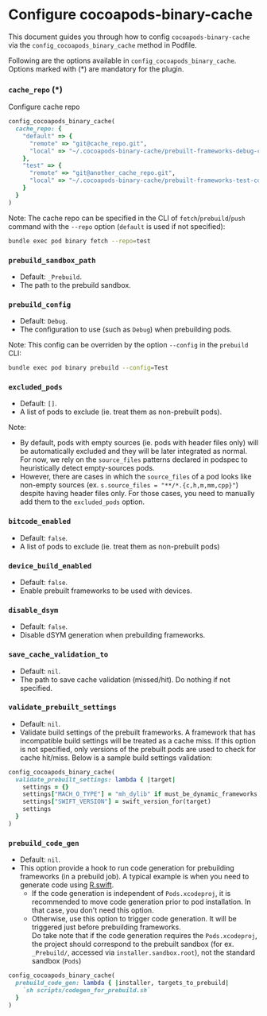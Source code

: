 # Configure cocoapods-binary-cache

This document guides you through how to config `cocoapods-binary-cache` via the `config_cocoapods_binary_cache` method in Podfile.

Following are the options available in `config_cocoapods_binary_cache`. Options marked with (*) are mandatory for the plugin.

### `cache_repo` (*)

Configure cache repo
```rb
config_cocoapods_binary_cache(
  cache_repo: {
    "default" => {
      "remote" => "git@cache_repo.git",
      "local" => "~/.cocoapods-binary-cache/prebuilt-frameworks-debug-config"
    },
    "test" => {
      "remote" => "git@another_cache_repo.git",
      "local" => "~/.cocoapods-binary-cache/prebuilt-frameworks-test-config"
    }
  }
)
```

Note: The cache repo can be specified in the CLI of `fetch`/`prebuild`/`push` command with the `--repo` option (`default` is used if not specified):
```sh
bundle exec pod binary fetch --repo=test
```

### `prebuild_sandbox_path`
- Default: `_Prebuild`.
- The path to the prebuild sandbox.

### `prebuild_config`
- Default: `Debug`.
- The configuration to use (such as `Debug`) when prebuilding pods.

Note: This config can be overriden by the option `--config` in the `prebuild` CLI:
```sh
bundle exec pod binary prebuild --config=Test
```

### `excluded_pods`
- Default: `[]`.
- A list of pods to exclude (ie. treat them as non-prebuilt pods).

Note:
- By default, pods with empty sources (ie. pods with header files only) will be automatically excluded and they will be later integrated as normal. For now, we rely on the `source_files` patterns declared in podspec to heuristically detect empty-sources pods.
- However, there are cases in which the `source_files` of a pod looks like non-empty sources (ex. `s.source_files = "**/*.{c,h,m,mm,cpp}"`) despite having header files only. For those cases, you need to manually add them to the `excluded_pods` option.

### `bitcode_enabled`
- Default: `false`.
- A list of pods to exclude (ie. treat them as non-prebuilt pods)

### `device_build_enabled`
- Default: `false`.
- Enable prebuilt frameworks to be used with devices.

### `disable_dsym`
- Default: `false`.
- Disable dSYM generation when prebuilding frameworks.

### `save_cache_validation_to`
- Default: `nil`.
- The path to save cache validation (missed/hit). Do nothing if not specified.

### `validate_prebuilt_settings`
- Default: `nil`.
- Validate build settings of the prebuilt frameworks. A framework that has incompatible build settings will be treated as a cache miss. If this option is not specified, only versions of the prebuilt pods are used to check for cache hit/miss. Below is a sample build settings validation:
```rb
config_cocoapods_binary_cache(
  validate_prebuilt_settings: lambda { |target|
    settings = {}
    settings["MACH_O_TYPE"] = "mh_dylib" if must_be_dynamic_frameworks.include?(target)
    settings["SWIFT_VERSION"] = swift_version_for(target)
    settings
  }
)
```

### `prebuild_code_gen`
- Default: `nil`.
- This option provide a hook to run code generation for prebuilding frameworks (in a prebuild job). A typical example is when you need to generate code using [R.swift](https://github.com/mac-cain13/R.swift).
  - If the code generation is independent of `Pods.xcodeproj`, it is recommended to move code generation prior to pod installation. In that case, you don't need this option.
  - Otherwise, use this option to trigger code generation. It will be triggered just before prebuilding frameworks.\
  Do take note that if the code generation requires the `Pods.xcodeproj`, the project should correspond to the prebuilt sandbox (for ex. `_Prebuild/`, accessed via `installer.sandbox.root`), not the standard sandbox (`Pods`)
```rb
config_cocoapods_binary_cache(
  prebuild_code_gen: lambda { |installer, targets_to_prebuild|
    `sh scripts/codegen_for_prebuild.sh`
  }
)
```
